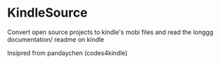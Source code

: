 # KindleSource
Convert open source projects to kindle's mobi files and read the longgg documentation/ readme on kindle

Insipred from pandaychen (codes4kindle)


